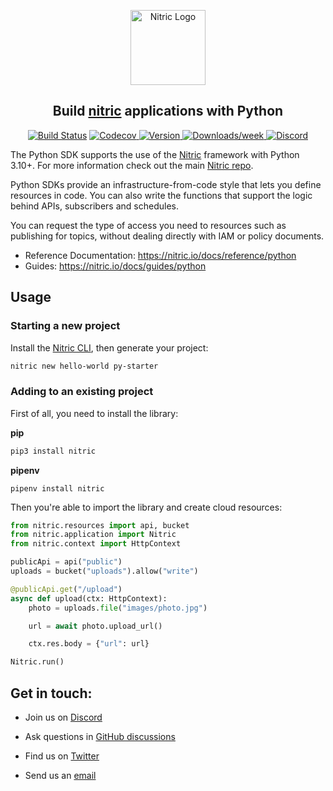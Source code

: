 <p align="center">
  <a href="https://nitric.io">
    <img src="docs/assets/nitric-logo.svg" width="120" alt="Nitric Logo"/>
  </a>
</p>

<h2 align="center">
  Build <a href="https://nitric.io">nitric</a> applications with Python
</h2>

<p align="center">
  <a href="https://actions-badge.atrox.dev/nitrictech/python-sdk/goto?ref=main"><img alt="Build Status" src="https://img.shields.io/endpoint.svg?url=https%3A%2F%2Factions-badge.atrox.dev%2Fnitrictech%2Fpython-sdk%2Fbadge%3Fref%3Dmain&style=for-the-badge" /></a>
  <a href="https://codecov.io/gh/nitrictech/python-sdk">
    <img alt="Codecov" src="https://img.shields.io/codecov/c/gh/nitrictech/python-sdk?style=for-the-badge&token=SBFRNSZ4ZF">
  </a>
  <a href="https://pypi.org/project/nitric">
    <img alt="Version" src="https://img.shields.io/pypi/v/nitric?style=for-the-badge">
  </a>
  <a href="https://pypi.org/project/nitric">
    <img alt="Downloads/week" src="https://img.shields.io/pypi/dw/nitric?style=for-the-badge">
  </a>
  <a href="https://nitric.io/chat"><img alt="Discord" src="https://img.shields.io/discord/955259353043173427?label=discord&style=for-the-badge"></a>
</p>

The Python SDK supports the use of the [Nitric](https://nitric.io) framework with Python 3.10+. For more information check out the main [Nitric repo](https://github.com/nitrictech/nitric).

Python SDKs provide an infrastructure-from-code style that lets you define resources in code. You can also write the functions that support the logic behind APIs, subscribers and schedules.

You can request the type of access you need to resources such as publishing for topics, without dealing directly with IAM or policy documents.

- Reference Documentation: https://nitric.io/docs/reference/python
- Guides: https://nitric.io/docs/guides/python

## Usage

### Starting a new project

Install the [Nitric CLI](https://nitric.io/docs/getting-started/installation), then generate your project:

```bash
nitric new hello-world py-starter
```

### Adding to an existing project

First of all, you need to install the library:

**pip**

```bash
pip3 install nitric
```

**pipenv**

```
pipenv install nitric
```

Then you're able to import the library and create cloud resources:

```python
from nitric.resources import api, bucket
from nitric.application import Nitric
from nitric.context import HttpContext

publicApi = api("public")
uploads = bucket("uploads").allow("write")

@publicApi.get("/upload")
async def upload(ctx: HttpContext):
    photo = uploads.file("images/photo.jpg")

    url = await photo.upload_url()

    ctx.res.body = {"url": url}

Nitric.run()
```

## Get in touch:

- Join us on [Discord](https://nitric.io/chat)

- Ask questions in [GitHub discussions](https://github.com/nitrictech/nitric/discussions)

- Find us on [Twitter](https://twitter.com/nitric_io)

- Send us an [email](mailto:maintainers@nitric.io)
